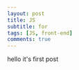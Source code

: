```yaml
---
layout: post
title: JS
subtitle: for
tags: [JS, front-end]
comments: true
---
```


hello it's first post
